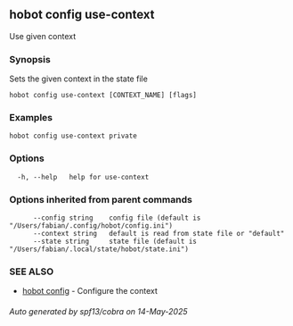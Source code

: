 ## hobot config use-context

Use given context

### Synopsis

Sets the given context in the state file

```
hobot config use-context [CONTEXT_NAME] [flags]
```

### Examples

```
hobot config use-context private
```

### Options

```
  -h, --help   help for use-context
```

### Options inherited from parent commands

```
      --config string    config file (default is "/Users/fabian/.config/hobot/config.ini")
      --context string   default is read from state file or "default"
      --state string     state file (default is "/Users/fabian/.local/state/hobot/state.ini")
```

### SEE ALSO

* [hobot config](hobot_config.md)	 - Configure the context

###### Auto generated by spf13/cobra on 14-May-2025
